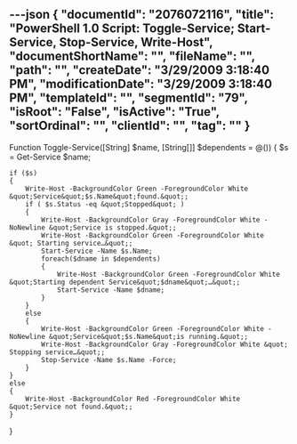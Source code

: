 ---json
{
  "documentId": "2076072116",
  "title": "PowerShell 1.0 Script: Toggle-Service; Start-Service, Stop-Service, Write-Host",
  "documentShortName": "",
  "fileName": "",
  "path": "",
  "createDate": "3/29/2009 3:18:40 PM",
  "modificationDate": "3/29/2009 3:18:40 PM",
  "templateId": "",
  "segmentId": "79",
  "isRoot": "False",
  "isActive": "True",
  "sortOrdinal": "",
  "clientId": "",
  "tag": ""
}
---

Function Toggle-Service([String] $name, [String[]] $dependents = @())
{
    $s = Get-Service $name;

    if ($s)
    {
        Write-Host -BackgroundColor Green -ForegroundColor White &quot;Service&quot;$s.Name&quot;found.&quot;;
        if ( $s.Status -eq &quot;Stopped&quot; )
        {
            Write-Host -BackgroundColor Gray -ForegroundColor White -NoNewline &quot;Service is stopped.&quot;;
            Write-Host -BackgroundColor Green -ForegroundColor White &quot; Starting service…&quot;;
            Start-Service -Name $s.Name;
            foreach($dname in $dependents)
            {
                Write-Host -BackgroundColor Green -ForegroundColor White &quot;Starting dependent Service&quot;$dname&quot;…&quot;;
                Start-Service -Name $dname;
            }
        }
        else
        {
            Write-Host -BackgroundColor Green -ForegroundColor White -NoNewline &quot;Service&quot;$s.Name&quot;is running.&quot;;
            Write-Host -BackgroundColor Gray -ForegroundColor White &quot; Stopping service…&quot;;
            Stop-Service -Name $s.Name -Force;
        }
    }
    else
    {
        Write-Host -BackgroundColor Red -ForegroundColor White &quot;Service not found.&quot;;
    }
}
